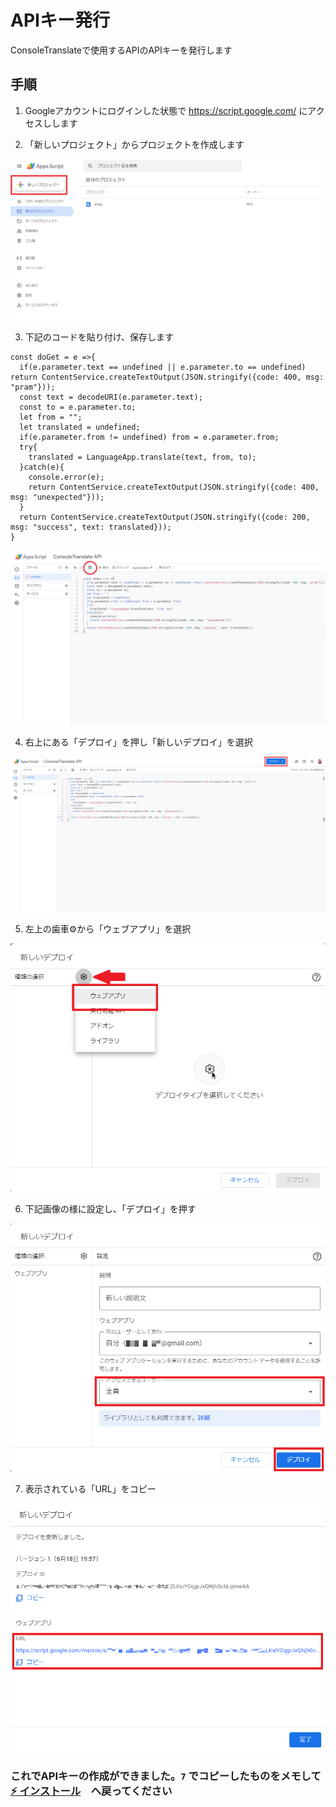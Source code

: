 # APIキー発行

ConsoleTranslateで使用するAPIのAPIキーを発行します

## 手順

1. Googleアカウントにログインした状態で https://script.google.com/ にアクセスしします

2. 「新しいプロジェクト」からプロジェクトを作成します

![api0](./docs/api0.png)

3. 下記のコードを貼り付け、保存します

```
const doGet = e =>{
  if(e.parameter.text == undefined || e.parameter.to == undefined) return ContentService.createTextOutput(JSON.stringify({code: 400, msg: "pram"}));
  const text = decodeURI(e.parameter.text);
  const to = e.parameter.to;
  let from = "";
  let translated = undefined;
  if(e.parameter.from != undefined) from = e.parameter.from;
  try{
    translated = LanguageApp.translate(text, from, to);
  }catch(e){
    console.error(e);
    return ContentService.createTextOutput(JSON.stringify({code: 400, msg: "unexpected"}));
  }
  return ContentService.createTextOutput(JSON.stringify({code: 200, msg: "success", text: translated}));
}
```

![api1](./docs/api1.png)

4. 右上にある「デプロイ」を押し「新しいデプロイ」を選択

![api2](./docs/api2.png)

5. 左上の歯車⚙から「ウェブアプリ」を選択

![api3](./docs/api3.png)

6. 下記画像の様に設定し、「デプロイ」を押す

![api4](./docs/api4.png)

7. 表示されている「URL」をコピー

![api5](./docs/api5.png)

### これでAPIキーの作成ができました。`7` でコピーしたものをメモして [⚡ インストール](./README.md#-インストール)　へ戻ってください
